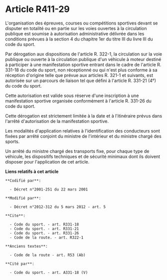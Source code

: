 # Article R411-29

L'organisation des épreuves, courses ou compétitions sportives devant se disputer en totalité ou en partie sur les voies
ouvertes à la circulation publique est soumise à autorisation administrative délivrée dans les conditions prévues à la
section 4 du chapitre 1er du titre III du livre III du code du sport. 

Par dérogation aux dispositions de l'article R. 322-1, la circulation sur la voie publique ou ouverte à la circulation
publique d'un véhicule à moteur destiné à participer à une manifestation sportive entrant dans le cadre de l'article R.
331-18 du code du sport, non réceptionné ou qui n'est plus conforme à sa réception d'origine telle que prévue aux articles R.
321-1 et suivants, est autorisée sur un parcours de liaison tel que défini à l'article R. 331-21 (4°) du code du sport. 

Cette autorisation est valide sous réserve d'une inscription à une manifestation sportive organisée conformément à l'article
R. 331-26 du code du sport. 

Cette dérogation est strictement limitée à la date et à l'itinéraire prévus dans l'arrêté d'autorisation de la manifestation
sportive. 

Les modalités d'application relatives à l'identification des conducteurs sont fixées par arrêté conjoint du ministre de
l'intérieur et du ministre chargé des sports. 

Un arrêté du ministre chargé des transports fixe, pour chaque type de véhicule, les dispositifs techniques et de sécurité
minimaux dont ils doivent disposer pour l'application de cet article.

**Liens relatifs à cet article**

	**Codifié par**:

	  - Décret n°2001-251 du 22 mars 2001

	**Modifié par**:

	  - Décret n°2012-312 du 5 mars 2012 - art. 5

	**Cite**:

	  - Code du sport. - art. R331-18
	  - Code du sport. - art. R331-21
	  - Code du sport. - art. R331-26
	  - Code de la route. - art. R322-1

	**Anciens textes**:

	  - Code de la route - art. R53 (Ab)

	**Cité par**:

	  - Code du sport. - art. A331-18 (V)
